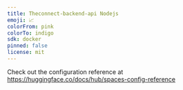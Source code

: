 ```yaml
---
title: Theconnect-backend-api Nodejs
emoji: 📈
colorFrom: pink
colorTo: indigo
sdk: docker
pinned: false
license: mit
---
```


Check out the configuration reference at https://huggingface.co/docs/hub/spaces-config-reference
